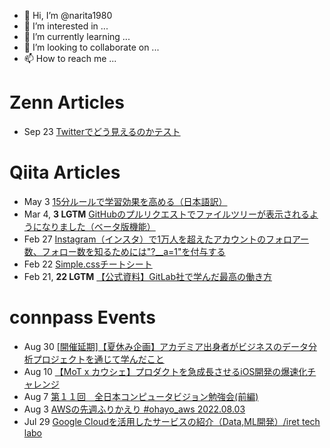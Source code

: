 - 👋 Hi, I’m @narita1980
- 👀 I’m interested in ...
- 🌱 I’m currently learning ...
- 💞️ I’m looking to collaborate on ...
- 📫 How to reach me ...

# Zenn Articles

<!-- profile updater begin: zenn -->
- Sep 23 [Twitterでどう見えるのかテスト](https://zenn.dev/narita1980/articles/cbb21f8d7f785752d6ac)
<!-- profile updater end: zenn -->

# Qiita Articles

<!-- profile updater begin: qiita -->
- May 3 [15分ルールで学習効果を高める（日本語訳）](https://qiita.com/narita1980/items/d0ad5246344fc6e4380f)
- Mar 4, **3 LGTM** [GitHubのプルリクエストでファイルツリーが表示されるようになりました（ベータ版機能）](https://qiita.com/narita1980/items/bee2c5232342a51e0415)
- Feb 27 [Instagram（インスタ）で1万人を超えたアカウントのフォロアー数、フォロー数を知るためには"?__a=1"を付与する](https://qiita.com/narita1980/items/630b7014fa893461b991)
- Feb 22 [Simple.cssチートシート](https://qiita.com/narita1980/items/fd2ccf0e91944aab9fd5)
- Feb 21, **22 LGTM** [【公式資料】GitLab社で学んだ最高の働き方](https://qiita.com/narita1980/items/d7d142c2bb6312cb9ad6)
<!-- profile updater end: qiita -->

# connpass Events

<!-- profile updater begin: connpass -->
- Aug 30 [[開催延期]【夏休み企画】アカデミア出身者がビジネスのデータ分析プロジェクトを通じて学んだこと](https://ibm-developer.connpass.com/event/254512/)
- Aug 10 [【MoT x カウシェ】プロダクトを急成長させるiOS開発の爆速化チャレンジ](https://jtx.connpass.com/event/254758/)
- Aug 7 [第１１回　全日本コンピュータビジョン勉強会(前編)](https://kantocv.connpass.com/event/253622/)
- Aug 3 [AWSの先週ふりかえり #ohayo_aws 2022.08.03](https://ohayo-aws.connpass.com/event/255876/)
- Jul 29 [Google Cloudを活用したサービスの紹介（Data,ML開発）/iret tech labo](https://irettechlabo.connpass.com/event/253282/)
<!-- profile updater end: connpass -->

<!---
narita1980/narita1980 is a ✨ special ✨ repository because its `README.md` (this file) appears on your GitHub profile.
You can click the Preview link to take a look at your changes.
--->
